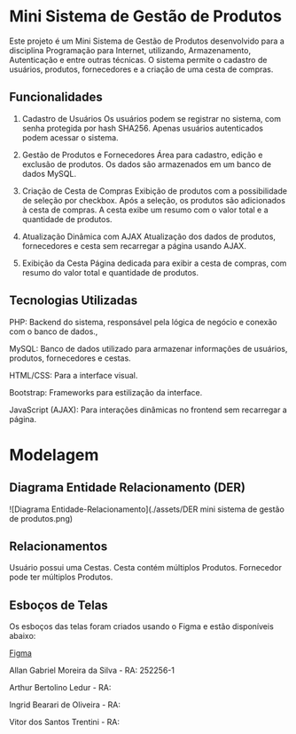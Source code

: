 # Mini Sistema de Gestão de Produtos

Este projeto é um Mini Sistema de Gestão de Produtos desenvolvido para a disciplina Programação para Internet, utilizando, Armazenamento, Autenticação e entre outras técnicas. O sistema permite o cadastro de usuários, produtos, fornecedores e a criação de uma cesta de compras.

## Funcionalidades

1. Cadastro de Usuários
Os usuários podem se registrar no sistema, com senha protegida por hash SHA256.
Apenas usuários autenticados podem acessar o sistema.

2. Gestão de Produtos e Fornecedores
Área para cadastro, edição e exclusão de produtos.
Os dados são armazenados em um banco de dados MySQL.

3. Criação de Cesta de Compras
Exibição de produtos com a possibilidade de seleção por checkbox.
Após a seleção, os produtos são adicionados à cesta de compras.
A cesta exibe um resumo com o valor total e a quantidade de produtos.

4. Atualização Dinâmica com AJAX
Atualização dos dados de produtos, fornecedores e cesta sem recarregar a página usando AJAX.

5. Exibição da Cesta
Página dedicada para exibir a cesta de compras, com resumo do valor total e quantidade de produtos.

## Tecnologias Utilizadas

PHP: Backend do sistema, responsável pela lógica de negócio e conexão com o banco de dados.,

MySQL: Banco de dados utilizado para armazenar informações de usuários, produtos, fornecedores e cestas.

HTML/CSS: Para a interface visual.

Bootstrap: Frameworks para estilização da interface.

JavaScript (AJAX): Para interações dinâmicas no frontend sem recarregar a página.

# Modelagem
## Diagrama Entidade Relacionamento (DER)
![Diagrama Entidade-Relacionamento](./assets/DER mini sistema de gestão de produtos.png)


## Relacionamentos
Usuário possui uma Cestas.
Cesta contém múltiplos Produtos.
Fornecedor pode ter múltiplos Produtos.

## Esboços de Telas

Os esboços das telas foram criados usando o Figma e estão disponíveis abaixo:

[Figma](https://www.figma.com/design/7ZEeWRXvMNl7MWIOLnfNed/Trabalho-pelgrin?node-id=0-1&node-type=canvas&t=6h9z0X4QWHVVhItG-0)

Allan Gabriel Moreira da Silva - RA: 252256-1

Arthur Bertolino Ledur - RA:

Ingrid Bearari de Oliveira - RA:

Vitor dos Santos Trentini - RA:
